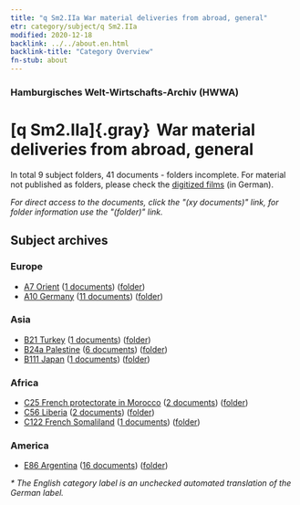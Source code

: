 ```yaml
---
title: "q Sm2.IIa War material deliveries from abroad, general"
etr: category/subject/q Sm2.IIa
modified: 2020-12-18
backlink: ../../about.en.html
backlink-title: "Category Overview"
fn-stub: about
---
```


### Hamburgisches Welt-Wirtschafts-Archiv (HWWA)
# [q Sm2.IIa]{.gray}&#8201; War material deliveries from abroad, general&#160; 





In total 9 subject folders, 41 documents - folders incomplete.
For material not published as folders, please check the [digitized films](/film/h1_sh) (in German).

_For direct access to the documents, click the "(xy documents)" link, for folder information use the "(folder)" link._

## Subject archives



### Europe

- [A7 Orient](../../../geo/about.en.html#A7) (<a href="https://dfg-viewer.de/show/?tx_dlf[id]=https://pm20.zbw.eu/mets/sh/1409xx/140902/1459xx/145943/public.mets.en.xml" target="_blank">1 documents</a>) ([folder](http://purl.org/pressemappe20/folder/sh/140902,145943))
- [A10 Germany](../../../geo/about.en.html#A10) (<a href="https://dfg-viewer.de/show/?tx_dlf[id]=https://pm20.zbw.eu/mets/sh/1261xx/126128/1459xx/145943/public.mets.en.xml" target="_blank">11 documents</a>) ([folder](http://purl.org/pressemappe20/folder/sh/126128,145943))

### Asia

- [B21 Turkey](../../../geo/about.en.html#B21) (<a href="https://dfg-viewer.de/show/?tx_dlf[id]=https://pm20.zbw.eu/mets/sh/1411xx/141111/1459xx/145943/public.mets.en.xml" target="_blank">1 documents</a>) ([folder](http://purl.org/pressemappe20/folder/sh/141111,145943))
- [B24a Palestine](../../../geo/about.en.html#B24a) (<a href="https://dfg-viewer.de/show/?tx_dlf[id]=https://pm20.zbw.eu/mets/sh/1411xx/141115/1459xx/145943/public.mets.en.xml" target="_blank">6 documents</a>) ([folder](http://purl.org/pressemappe20/folder/sh/141115,145943))
- [B111 Japan](../../../geo/about.en.html#B111) (<a href="https://dfg-viewer.de/show/?tx_dlf[id]=https://pm20.zbw.eu/mets/sh/1412xx/141272/1459xx/145943/public.mets.en.xml" target="_blank">1 documents</a>) ([folder](http://purl.org/pressemappe20/folder/sh/141272,145943))

### Africa

- [C25 French protectorate in Morocco](../../../geo/about.en.html#C25) (<a href="https://dfg-viewer.de/show/?tx_dlf[id]=https://pm20.zbw.eu/mets/sh/1413xx/141358/1459xx/145943/public.mets.en.xml" target="_blank">2 documents</a>) ([folder](http://purl.org/pressemappe20/folder/sh/141358,145943))
- [C56 Liberia](../../../geo/about.en.html#C56) (<a href="https://dfg-viewer.de/show/?tx_dlf[id]=https://pm20.zbw.eu/mets/sh/1414xx/141405/1459xx/145943/public.mets.en.xml" target="_blank">2 documents</a>) ([folder](http://purl.org/pressemappe20/folder/sh/141405,145943))
- [C122 French Somaliland](../../../geo/about.en.html#C122) (<a href="https://dfg-viewer.de/show/?tx_dlf[id]=https://pm20.zbw.eu/mets/sh/1414xx/141479/1459xx/145943/public.mets.en.xml" target="_blank">1 documents</a>) ([folder](http://purl.org/pressemappe20/folder/sh/141479,145943))

### America

- [E86 Argentina](../../../geo/about.en.html#E86) (<a href="https://dfg-viewer.de/show/?tx_dlf[id]=https://pm20.zbw.eu/mets/sh/1416xx/141692/1459xx/145943/public.mets.en.xml" target="_blank">16 documents</a>) ([folder](http://purl.org/pressemappe20/folder/sh/141692,145943))


_* The English category label is an unchecked automated translation of the German label._

